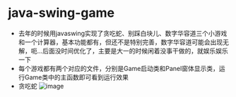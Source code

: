 # java-swing-game
- 去年的时候用javaswing实现了贪吃蛇、别踩白块儿、数字华容道三个小游戏和一个计算器，基本功能都有，但还不是特别完善，数字华容道可能会出现无解，呃...后面没时间优化了，主要是大一的时候闲着没事干做的，就娱乐娱乐一下
- 每个游戏都有两个对应的文件，分别是Game启动类和Panel窗体显示类，运行Game类中的主函数即可看到运行效果
- 贪吃蛇
![image](https://user-images.githubusercontent.com/87376981/147358448-bad0f1be-5479-4262-8069-f3b6fbb4923a.png)
